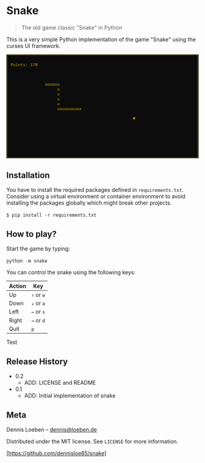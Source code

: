 # Snake
>  The old  game classic "Snake" in Python

This is a very simple Python implementation of the game "Snake" using the curses UI framework.

![](snake.png)

## Installation

You have to install the required packages defined in `requirements.txt`. Consider using a virtual environment or container environment to avoid installing the packages globally which might break other projects.

`$ pip install -r requirements.txt`

## How to play?

Start the game by typing:

`python -m snake`

You can control the snake using the following keys:

|  Action  |  Key       |
| -------- | ---------- |
| Up       | `↑` or `w` |
| Down     | `↓` or `a` |
| Left     | `←` or `s` |
| Right    | `→` or `d` |
| Quit     | `p`        |

Test

## Release History

* 0.2
    * ADD: LICENSE and README
* 0.1
    * ADD: Initial implementation of snake

## Meta

Dennis Loeben – dennis@loeben.de

Distributed under the MIT license. See ``LICENSE`` for more information.

[https://github.com/dennisloe85/snake]
